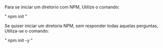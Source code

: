 Para se iniciar um diretorio com NPM, Utilize o comando:

" npm init "

Se quiser iniciar um diretoria NPM, sem responder todas aquelas perguntas, Utiliza-se o comando:

" npm init -y "

